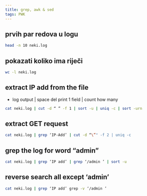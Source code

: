 ```yaml
---
title: grep, awk & sed
tags: PWK
---
```


## prvih par redova u logu

```bash
head -n 10 neki.log
```

## pokazati koliko ima riječi

```bash
wc -l neki.log
```

## extract IP add from the file

- log output  | space del print 1 field | count how many

```bash
cat neki.log | cut -d “ ” -f 1 | sort -u | uniq -c | sort -urn
```

## extract GET request

```bash
cat neki.log | grep ‘IP-Add’ | cut -d “\”" -f 2 | uniq -c
```

## grep the log for word “admin”

```bash
cat neki.log | grep ‘IP add’ | grep ‘/admin ’ | sort -u
```

## reverse search all except ‘admin’

```bash
cat neki.log | grep ‘IP add’ grep -v ‘/admin ’
```
